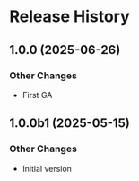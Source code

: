 # Release History

## 1.0.0 (2025-06-26)

### Other Changes

  - First GA

## 1.0.0b1 (2025-05-15)

### Other Changes

  - Initial version
